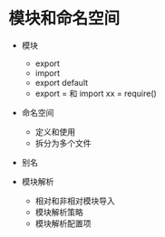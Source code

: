 # 模块和命名空间
- 模块
  - export
  - import
  - export default
  - export = 和 import xx = require()

- 命名空间
  - 定义和使用
  - 拆分为多个文件

- 别名

- 模块解析
  - 相对和非相对模块导入
  - 模块解析策略
  - 模块解析配置项
